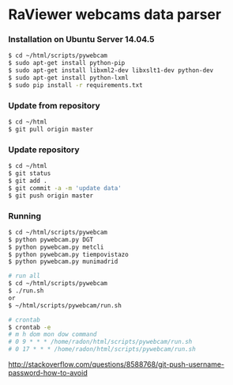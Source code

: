 # RaViewer webcams data parser

### Installation on Ubuntu Server 14.04.5
```sh
$ cd ~/html/scripts/pywebcam
$ sudo apt-get install python-pip
$ sudo apt-get install libxml2-dev libxslt1-dev python-dev
$ sudo apt-get install python-lxml
$ sudo pip install -r requirements.txt
```
### Update from repository
```sh
$ cd ~/html
$ git pull origin master
```
### Update repository
```sh
$ cd ~/html
$ git status
$ git add .
$ git commit -a -m 'update data'
$ git push origin master
```
### Running
```sh
$ cd ~/html/scripts/pywebcam
$ python pywebcam.py DGT
$ python pywebcam.py metcli
$ python pywebcam.py tiempovistazo
$ python pywebcam.py munimadrid
```
```sh
# run all
$ cd ~/html/scripts/pywebcam
$ ./run.sh
or
$ ~/html/scripts/pywebcam/run.sh
```
```sh
# crontab
$ crontab -e
# m h dom mon dow command
# 0 9 * * * /home/radon/html/scripts/pywebcam/run.sh
# 0 17 * * * /home/radon/html/scripts/pywebcam/run.sh
```


http://stackoverflow.com/questions/8588768/git-push-username-password-how-to-avoid